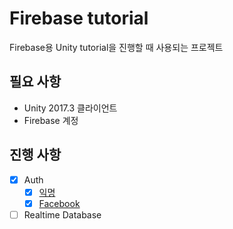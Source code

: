 # Firebase tutorial
Firebase용 Unity tutorial을 진행할 때 사용되는 프로젝트

## 필요 사항
* Unity 2017.3 클라이언트
* Firebase 계정

## 진행 사항
- [x] Auth
  - [x] [익명](http://totuworld.github.io/2018/03/22/firebaseandunity-01/)
  - [x] [Facebook](http://totuworld.github.io/2018/03/22/firebaseandunity-02/)
- [ ] Realtime Database